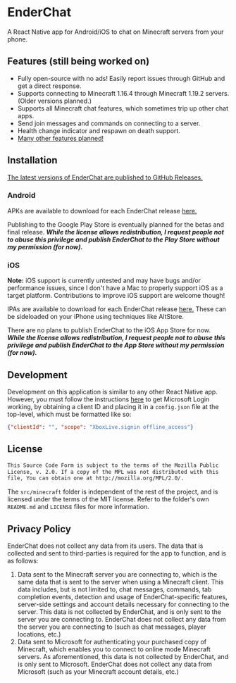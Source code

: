 # EnderChat

A React Native app for Android/iOS to chat on Minecraft servers from your phone.

## Features (still being worked on)

- Fully open-source with no ads! Easily report issues through GitHub and get a direct response.
- Supports connecting to Minecraft 1.16.4 through Minecraft 1.19.2 servers. (Older versions planned.)
- Supports all Minecraft chat features, which sometimes trip up other chat apps.
- Send join messages and commands on connecting to a server.
- Health change indicator and respawn on death support.
- [Many other features planned!](https://github.com/retrixe/EnderChat/issues)

## Installation

[The latest versions of EnderChat are published to GitHub Releases.](https://github.com/retrixe/EnderChat/releases)

### Android

APKs are available to download for each EnderChat release [here.](https://github.com/retrixe/EnderChat/releases)

Publishing to the Google Play Store is eventually planned for the betas and final release. ***While the license allows redistribution, I request people not to abuse this privilege and publish EnderChat to the Play Store without my permission (for now).***

### iOS

**Note:** iOS support is currently untested and may have bugs and/or performance issues, since I don't have a Mac to properly support iOS as a target platform. Contributions to improve iOS support are welcome though!

IPAs are available to download for each EnderChat release [here.](https://github.com/retrixe/EnderChat/releases) These can be sideloaded on your iPhone using techniques like AltStore.

There are no plans to publish EnderChat to the iOS App Store for now. ***While the license allows redistribution, I request people not to abuse this privilege and publish EnderChat to the App Store without my permission (for now).***

## Development

Development on this application is similar to any other React Native app. However, you must follow the instructions [here](https://wiki.vg/Microsoft_Authentication_Scheme) to get Microsoft Login working, by obtaining a client ID and placing it in a `config.json` file at the top-level, which must be formatted like so:

```json
{"clientId": "", "scope": "XboxLive.signin offline_access"}
```

## License

```markdown
This Source Code Form is subject to the terms of the Mozilla Public
License, v. 2.0. If a copy of the MPL was not distributed with this
file, You can obtain one at http://mozilla.org/MPL/2.0/.
```

The `src/minecraft` folder is independent of the rest of the project, and is licensed under the terms of the MIT license. Refer to the folder's own `README.md` and `LICENSE` files for more information.

## Privacy Policy

EnderChat does not collect any data from its users. The data that is collected and sent to third-parties is required for the app to function, and is as follows:

1. Data sent to the Minecraft server you are connecting to, which is the same data that is sent to the server when using a Minecraft client. This data includes, but is not limited to, chat messages, commands, tab completion events, detection and usage of EnderChat-specific features, server-side settings and account details necessary for connecting to the server. This data is not collected by EnderChat, and is only sent to the server you are connecting to. EnderChat does not collect any data from the server you are connecting to (such as chat messages, player locations, etc.)
2. Data sent to Microsoft for authenticating your purchased copy of Minecraft, which enables you to connect to online mode Minecraft servers. As aforementioned, this data is not collected by EnderChat, and is only sent to Microsoft. EnderChat does not collect any data from Microsoft (such as your Minecraft account details, etc.)
